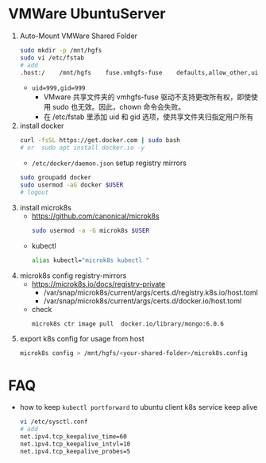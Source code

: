 # VMWare UbuntuServer


1. Auto-Mount VMWare Shared Folder 
    ```bash
    sudo mkdir -p /mnt/hgfs
    sudo vi /etc/fstab
    # add
    .host:/    /mnt/hgfs    fuse.vmhgfs-fuse    defaults,allow_other,uid=999,gid=999    0 0
    ```
    - `uid=999,gid=999`
        - VMware 共享文件夹的 vmhgfs-fuse 驱动不支持更改所有权，即使使用 sudo 也无效。因此，chown 命令会失败。
        - 在 /etc/fstab 里添加 uid 和 gid 选项，使共享文件夹归指定用户所有
3. install docker
    ```bash
    curl -fsSL https://get.docker.com | sudo bash
    # or  sudo apt install docker.io -y
    ```
    - `/etc/docker/daemon.json` setup registry mirrors
    ```bash
    sudo groupadd docker
    sudo usermod -aG docker $USER
    # logout
    ```
4. install microk8s
    - https://github.com/canonical/microk8s
        ```bash
        sudo usermod -a -G microk8s $USER
        ```
    - kubectl
        ```bash
        alias kubectl="microk8s kubectl "
      ```
5. microk8s config registry-mirrors
    - https://microk8s.io/docs/registry-private
        - /var/snap/microk8s/current/args/certs.d/registry.k8s.io/host.toml
        - /var/snap/microk8s/current/args/certs.d/docker.io/host.toml
    - check
        ```bash
        microk8s ctr image pull  docker.io/library/mongo:6.0.6
        ```
6. export k8s config for usage from host
    ```bash
    microk8s config > /mnt/hgfs/<your-shared-folder>/microk8s.config
    ```


# FAQ

- how to keep `kubectl portforward` to ubuntu client k8s service keep alive
    ```bash
    vi /etc/sysctl.conf
    # add
    net.ipv4.tcp_keepalive_time=60
    net.ipv4.tcp_keepalive_intvl=10
    net.ipv4.tcp_keepalive_probes=5
    ```
